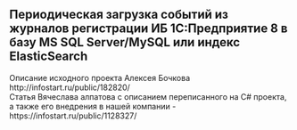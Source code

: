 <h2>Периодическая загрузка событий из журналов регистрации ИБ 1С:Предприятие 8 в базу MS SQL Server/MySQL или индекс ElasticSearch</h2>
Описание исходного проекта Алексея Бочкова http://infostart.ru/public/182820/<br />
Статья Вячеслава алпатова с описанием переписанного на C# проекта, а также его внедрения в нашей компании - https://infostart.ru/public/1128327/
